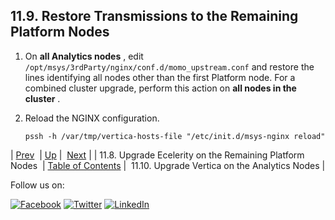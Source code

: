 ## 11.9. Restore Transmissions to the Remaining Platform Nodes

1.  On **all Analytics nodes** , edit `/opt/msys/3rdParty/nginx/conf.d/momo_upstream.conf` and restore the lines identifying all nodes other than the first Platform node. For a combined cluster upgrade, perform this action on **all nodes in the cluster** .

2.  Reload the NGINX configuration.

    `pssh -h /var/tmp/vertica-hosts-file "/etc/init.d/msys-nginx reload"`

| [Prev](upgrade.two_tier.preparation.upgrade_ecelerity_rolling.php)  | [Up](upgrade.two_tier_configuration_rolling.php) |  [Next](upgrade.two_tier.preparation.upgrade_vertica_rolling.php) |
| 11.8. Upgrade Ecelerity on the Remaining Platform Nodes  | [Table of Contents](index.php) |  11.10. Upgrade Vertica on the Analytics Nodes |

Follow us on:

[![Facebook](https://support.messagesystems.com/images/icon-facebook.png)](http://www.facebook.com/messagesystems) [![Twitter](https://support.messagesystems.com/images/icon-twitter.png)](http://twitter.com/#!/MessageSystems) [![LinkedIn](https://support.messagesystems.com/images/icon-linkedin.png)](http://www.linkedin.com/company/message-systems)
